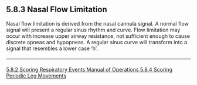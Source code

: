## 5.8.3 Nasal Flow Limitation

Nasal flow limitation is derived from the nasal cannula signal. A normal flow signal will present a regular sinus rhythm and curve.  Flow limitation may occur with increase upper airway resistance, not sufficient enough to cause discrete apneas and hypopneas. A regular sinus curve will transform into a signal that resembles a lower case ‘h’.

<hr class="soften" style="margin-top: 20px;margin-bottom: 20px;"/>

<div class="center">
<div class="btn-group">
  <a href=":pages_path:/manuals/polysomnography-reading-center/5-08-02-scoring-respiratory-events.md" class="btn btn-default">
    <span class="glyphicon glyphicon-chevron-left"></span>
    5.8.2 Scoring Respiratory Events
  </a>

  <a href=":pages_path:/manuals/polysomnography-reading-center/5-00-mop-toc.md" class="btn btn-default">
    <span class="glyphicon glyphicon-chevron-up"></span>
    Manual of Operations
  </a>

  <a href=":pages_path:/manuals/polysomnography-reading-center/5-08-04-scoring-periodic-leg-movements.md" class="btn btn-success">
    5.8.4 Scoring Periodic Leg Movements
    <span class="glyphicon glyphicon-chevron-right"></span>
  </a>
</div>
</div>
